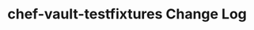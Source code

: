 # chef-vault-testfixtures Change Log

<!-- latest_release -->
<!-- latest_release -->

<!-- release_rollup -->
<!-- release_rollup -->

<!-- latest_stable_release -->
<!-- latest_stable_release -->
